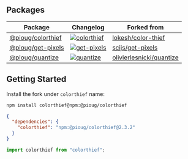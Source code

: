 ## Packages

| Package                          | Changelog                                                                                              | Forked from                                                             |
| -------------------------------- | ------------------------------------------------------------------------------------------------------ | ----------------------------------------------------------------------- |
| [@pioug/colorthief](colorthief/) | [![colorthief](https://img.shields.io/npm/v/@pioug/colorthief.svg?label=%20)](colorthief/CHANGELOG.md) | [lokesh/color-thief](https://github.com/lokesh/color-thief)             |
| [@pioug/get-pixels](get-pixels/) | [![get-pixels](https://img.shields.io/npm/v/@pioug/get-pixels?label=%20)](get-pixels/CHANGELOG.md)     | [scijs/get-pixels](https://github.com/scijs/get-pixels)                 |
| [@pioug/quantize](quantize/)     | [![quantize](https://img.shields.io/npm/v/@pioug/quantize.svg?label=%20)](quantize/CHANGELOG.md)       | [olivierlesnicki/quantize](https://github.com/olivierlesnicki/quantize) |

## Getting Started

Install the fork under `colorthief` name:

```sh
npm install colorthief@npm:@pioug/colorthief
```

```json
{
  "dependencies": {
    "colorthief": "npm:@pioug/colorthief@2.3.2"
  }
}
```

```javascript
import colorthief from "colorthief";
```
